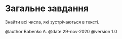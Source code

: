 ﻿# Загальне завдання

Знайти всі числа, які зустрічаються в тексті.


@author Babenko A.
@date 29-nov-2020
@version 1.0